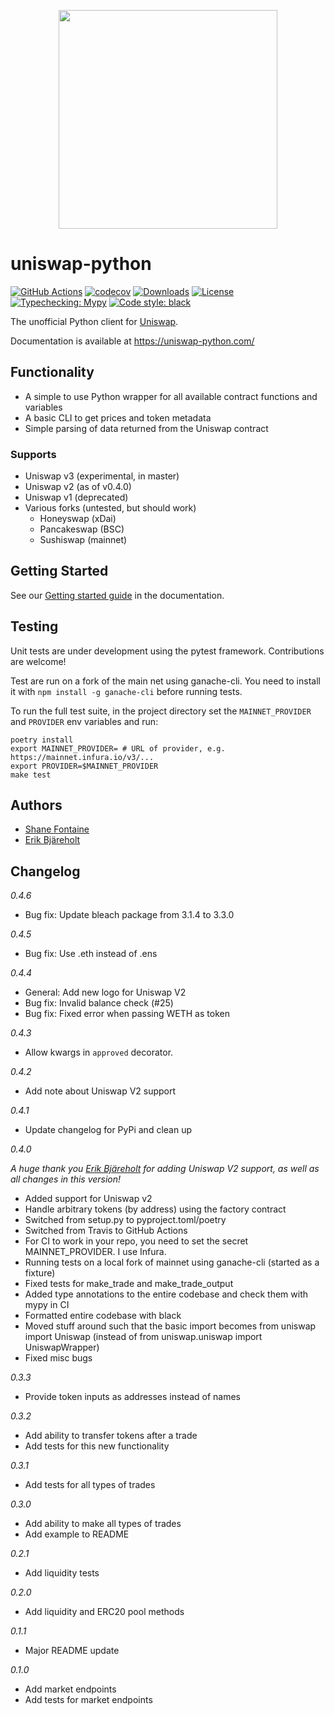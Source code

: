 <p align="center">
  <img width="350" height="350" src="https://user-images.githubusercontent.com/9441295/107376524-d96b5880-6a9e-11eb-9eba-094c439cfb07.png">
</p>

# uniswap-python

[![GitHub Actions](https://github.com/shanefontaine/uniswap-python/workflows/Test/badge.svg)](https://github.com/shanefontaine/uniswap-python/actions)
[![codecov](https://codecov.io/gh/uniswap-python/uniswap-python/branch/master/graph/badge.svg?token=VHAZHHLFX8)](https://codecov.io/gh/uniswap-python/uniswap-python)
[![Downloads](https://pepy.tech/badge/uniswap-python)](https://pepy.tech/project/uniswap-python)
[![License](http://img.shields.io/badge/license-MIT-blue.svg)](https://raw.githubusercontent.com/shanefontaine/uniswap-python/master/LICENSE)
[![Typechecking: Mypy](http://www.mypy-lang.org/static/mypy_badge.svg)](http://mypy-lang.org/)
[![Code style: black](https://img.shields.io/badge/code%20style-black-000000.svg)](https://github.com/ambv/black)

The unofficial Python client for [Uniswap](https://uniswap.io/).

Documentation is available at https://uniswap-python.com/

## Functionality

*  A simple to use Python wrapper for all available contract functions and variables
*  A basic CLI to get prices and token metadata
*  Simple parsing of data returned from the Uniswap contract

### Supports

 - Uniswap v3 (experimental, in master)
 - Uniswap v2 (as of v0.4.0)
 - Uniswap v1 (deprecated)
 - Various forks (untested, but should work)
   - Honeyswap (xDai)
   - Pancakeswap (BSC)
   - Sushiswap (mainnet)

## Getting Started

See our [Getting started guide](https://uniswap-python.com/getting-started.html) in the documentation.

## Testing

Unit tests are under development using the pytest framework. Contributions are welcome!

Test are run on a fork of the main net using ganache-cli. You need to install it with `npm install -g ganache-cli` before running tests.

To run the full test suite, in the project directory set the `MAINNET_PROVIDER` and `PROVIDER` env variables and run:

```
poetry install
export MAINNET_PROVIDER= # URL of provider, e.g. https://mainnet.infura.io/v3/...
export PROVIDER=$MAINNET_PROVIDER
make test
```

## Authors
* [Shane Fontaine](https://twitter.com/shanecoin)
* [Erik Bjäreholt](https://twitter.com/ErikBjare)

## Changelog

_0.4.6_
* Bug fix: Update bleach package from 3.1.4 to 3.3.0

_0.4.5_
* Bug fix: Use .eth instead of .ens

_0.4.4_

* General: Add new logo for Uniswap V2
* Bug fix: Invalid balance check (#25)
* Bug fix: Fixed error when passing WETH as token

_0.4.3_

* Allow kwargs in `approved` decorator.

_0.4.2_

* Add note about Uniswap V2 support

_0.4.1_

* Update changelog for PyPi and clean up

_0.4.0_

_A huge thank you [Erik Bjäreholt](https://github.com/ErikBjare) for adding Uniswap V2 support, as well as all changes in this version!_

* Added support for Uniswap v2
* Handle arbitrary tokens (by address) using the factory contract
* Switched from setup.py to pyproject.toml/poetry
* Switched from Travis to GitHub Actions
* For CI to work in your repo, you need to set the secret MAINNET_PROVIDER. I use Infura.
* Running tests on a local fork of mainnet using ganache-cli (started as a fixture)
* Fixed tests for make_trade and make_trade_output
* Added type annotations to the entire codebase and check them with mypy in CI
* Formatted entire codebase with black
* Moved stuff around such that the basic import becomes from uniswap import Uniswap (instead of from uniswap.uniswap import UniswapWrapper)
* Fixed misc bugs

_0.3.3_
*  Provide token inputs as addresses instead of names

_0.3.2_
*  Add ability to transfer tokens after a trade
*  Add tests for this new functionality

_0.3.1_
*  Add tests for all types of trades

_0.3.0_
*  Add ability to make all types of trades
*  Add example to README

_0.2.1_
*  Add liquidity tests

_0.2.0_
*  Add liquidity and ERC20 pool methods

_0.1.1_
*  Major README update

_0.1.0_
*  Add market endpoints
*  Add tests for market endpoints
